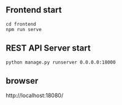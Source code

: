 ## Frontend start

```
cd frontend
npm run serve
```

## REST API Server start

```
python manage.py runserver 0.0.0.0:18000
```

## browser

http://localhost:18080/
